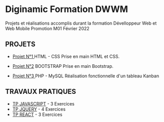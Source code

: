 # Diginamic Formation DWWM

Projets et réalisations accomplis durant la formation Dévelloppeur Web et Web Mobile Promotion M01 Février 2022

## PROJETS

- [Projet N°1 ](https://github.com/mikaeltrilles/Formation-Diginamic-DWWM-2022/tree/main/Projet01-HTML-CSS) HTML - CSS Prise en main HTML et CSS.

- [Projet N°2](https://github.com/mikaeltrilles/Formation-Diginamic-DWWM-2022/tree/main/Projet02-Bootstrap) BOOTSTRAP Prise en main Bootstrap.

- [Projet N°3 ](https://github.com/mikaeltrilles/Formation-Diginamic-DWWM-2022/tree/main/Projet03-PHP-MySQL) PHP - MySQL Réalisation fonctionnelle d'un tableau Kanban

## TRAVAUX PRATIQUES

- [TP JAVASCRIPT](https://github.com/mikaeltrilles/Formation-Diginamic-DWWM-2022/tree/main/TRAVAUX/TP-JAVASCRIPT) - 3 Exercices
- [TP JQUERY](https://github.com/mikaeltrilles/Formation-Diginamic-DWWM-2022/tree/main/TRAVAUX/TP-JQUERY) - 4 Exercices
- [TP REACT](https://github.com/mikaeltrilles/Formation-Diginamic-DWWM-2022/tree/main/TRAVAUX/TP-REACT) - 3 Exercices
